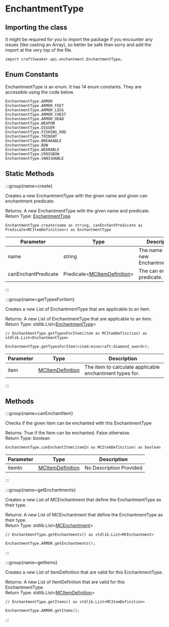 # EnchantmentType



## Importing the class

It might be required for you to import the package if you encounter any issues (like casting an Array), so better be safe than sorry and add the import at the very top of the file.
```zenscript
import crafttweaker.api.enchantment.EnchantmentType;
```


## Enum Constants

EnchantmentType is an enum. It has 14 enum constants. They are accessible using the code below.

```zenscript
EnchantmentType.ARMOR
EnchantmentType.ARMOR_FEET
EnchantmentType.ARMOR_LEGS
EnchantmentType.ARMOR_CHEST
EnchantmentType.ARMOR_HEAD
EnchantmentType.WEAPON
EnchantmentType.DIGGER
EnchantmentType.FISHING_ROD
EnchantmentType.TRIDENT
EnchantmentType.BREAKABLE
EnchantmentType.BOW
EnchantmentType.WEARABLE
EnchantmentType.CROSSBOW
EnchantmentType.VANISHABLE
```
## Static Methods

:::group{name=create}

Creates a new EnchantmentType with the given name and given can enchantment predicate.

Returns: A new EnchantmentType with the given name and predicate.  
Return Type: [EnchantmentType](/vanilla/api/enchantment/EnchantmentType)

```zenscript
EnchantmentType.create(name as string, canEnchantPredicate as Predicate<MCItemDefinition>) as EnchantmentType
```

| Parameter | Type | Description |
|-----------|------|-------------|
| name | string | The name of the new EnchantmentType. |
| canEnchantPredicate | Predicate&lt;[MCItemDefinition](/vanilla/api/item/MCItemDefinition)&gt; | The can enchant predicate. |


:::

:::group{name=getTypesForItem}

Creates a new List of EnchantmentType that are applicable to an item.

Returns: A new List of EnchantmentType that are applicable to an item.  
Return Type: stdlib.List&lt;[EnchantmentType](/vanilla/api/enchantment/EnchantmentType)&gt;

```zenscript
// EnchantmentType.getTypesForItem(item as MCItemDefinition) as stdlib.List<EnchantmentType>

EnchantmentType.getTypesForItem(<item:minecraft:diamond_sword>);
```

| Parameter | Type | Description |
|-----------|------|-------------|
| item | [MCItemDefinition](/vanilla/api/item/MCItemDefinition) | The item to calculate applicable enchantment types for. |


:::

## Methods

:::group{name=canEnchantItem}

Checks if the given Item can be enchanted with this EnchantmentType

Returns: True if the Item can be enchanted. False otherwise.  
Return Type: boolean

```zenscript
EnchantmentType.canEnchantItem(itemIn as MCItemDefinition) as boolean
```

| Parameter | Type | Description |
|-----------|------|-------------|
| itemIn | [MCItemDefinition](/vanilla/api/item/MCItemDefinition) | No Description Provided |


:::

:::group{name=getEnchantments}

Creates a new List of MCEnchantment that define the EnchantmentType as their type.

Returns: A new List of MCEnchantment that define the EnchantmentType as their type.  
Return Type: stdlib.List&lt;[MCEnchantment](/vanilla/api/enchantment/MCEnchantment)&gt;

```zenscript
// EnchantmentType.getEnchantments() as stdlib.List<MCEnchantment>

EnchantmentType.ARMOR.getEnchantments();
```

:::

:::group{name=getItems}

Creates a new List of ItemDefinition that are valid for this EnchantmentType.

Returns: A new List of ItemDefinition that are valid for this EnchantmentType.  
Return Type: stdlib.List&lt;[MCItemDefinition](/vanilla/api/item/MCItemDefinition)&gt;

```zenscript
// EnchantmentType.getItems() as stdlib.List<MCItemDefinition>

EnchantmentType.ARMOR.getItems();
```

:::


